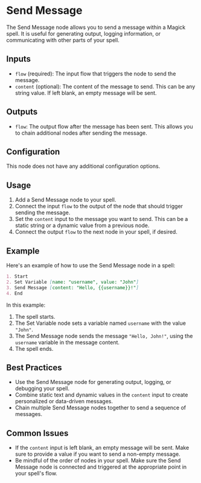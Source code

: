 # Send Message

The Send Message node allows you to send a message within a Magick spell. It is useful for generating output, logging information, or communicating with other parts of your spell.

## Inputs

- `flow` (required): The input flow that triggers the node to send the message.
- `content` (optional): The content of the message to send. This can be any string value. If left blank, an empty message will be sent.

## Outputs

- `flow`: The output flow after the message has been sent. This allows you to chain additional nodes after sending the message.

## Configuration

This node does not have any additional configuration options.

## Usage

1. Add a Send Message node to your spell.
2. Connect the input `flow` to the output of the node that should trigger sending the message.
3. Set the `content` input to the message you want to send. This can be a static string or a dynamic value from a previous node.
4. Connect the output `flow` to the next node in your spell, if desired.

## Example

Here's an example of how to use the Send Message node in a spell:

```markdown
1. Start
2. Set Variable [name: "username", value: "John"]
3. Send Message [content: "Hello, {{username}}!"]
4. End
```

In this example:
1. The spell starts.
2. The Set Variable node sets a variable named `username` with the value `"John"`.
3. The Send Message node sends the message `"Hello, John!"`, using the `username` variable in the message content.
4. The spell ends.

## Best Practices

- Use the Send Message node for generating output, logging, or debugging your spell.
- Combine static text and dynamic values in the `content` input to create personalized or data-driven messages.
- Chain multiple Send Message nodes together to send a sequence of messages.

## Common Issues

- If the `content` input is left blank, an empty message will be sent. Make sure to provide a value if you want to send a non-empty message.
- Be mindful of the order of nodes in your spell. Make sure the Send Message node is connected and triggered at the appropriate point in your spell's flow.